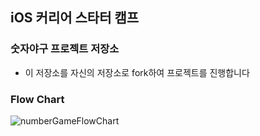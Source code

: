## iOS 커리어 스타터 캠프

### 숫자야구 프로젝트 저장소

- 이 저장소를 자신의 저장소로 fork하여 프로젝트를 진행합니다

### Flow Chart
![numberGameFlowChart](https://user-images.githubusercontent.com/74251593/153190618-2f280d29-b636-4a40-89da-0bcaecd4e765.png)
